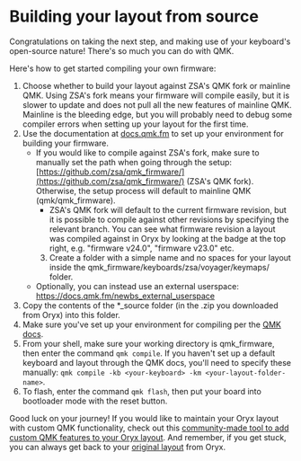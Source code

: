 # Building your layout from source

Congratulations on taking the next step, and making use of your keyboard's open-source nature! There's so much you can do with QMK. 

Here's how to get started compiling your own firmware:
1. Choose whether to build your layout against ZSA's QMK fork or mainline QMK. Using ZSA's fork means your firmware will compile easily, but it is slower to update and does not pull all the new features of mainline QMK. Mainline is the bleeding edge, but you will probably need to debug some compiler errors when setting up your layout for the first time.
2. Use the documentation at [docs.qmk.fm](https://docs.qmk.fm/) to set up your environment for building your firmware.
	- If you would like to compile against ZSA's fork,  make sure to manually set the path when going through the setup: [https://github.com/zsa/qmk_firmware/](https://github.com/zsa/qmk_firmware/) (ZSA's QMK fork). Otherwise, the setup process will default to mainline QMK (qmk/qmk_firmware).
		- ZSA's QMK fork will default to the current firmware revision, but it is possible to compile against other revisions by specifying the relevant branch. You can see what firmware revision a layout was compiled against in Oryx by looking at the badge at the top right, e.g. "firmware v24.0", "firmware v23.0" etc.
        3. Create a folder with a simple name and no spaces for your layout inside the qmk_firmware/keyboards/zsa/voyager/keymaps/ folder.
	- Optionally, you can instead use an external userspace: https://docs.qmk.fm/newbs_external_userspace
4. Copy the contents of the \*\_source folder (in the .zip you downloaded from Oryx) into this folder.
5. Make sure you've set up your environment for compiling per the [QMK docs](https://docs.qmk.fm/#/newbs_getting_started?id=set-up-your-environment).
6. From your shell, make sure your working directory is qmk_firmware, then enter the command `qmk compile`. If you haven't set up a default keyboard and layout through the QMK docs, you'll need to specify these manually: `qmk compile -kb <your-keyboard> -km <your-layout-folder-name>`. 
7. To flash, enter the command `qmk flash`, then put your board into bootloader mode with the reset button. 

Good luck on your journey! If you would like to maintain your Oryx layout with custom QMK functionality, check out this [community-made tool to add custom QMK features to your Oryx layout](https://blog.zsa.io/oryx-custom-qmk-features/). And remember, if you get stuck, you can always get back to your [original layout](https://configure.zsa.io/voyager/layouts/WlO4P/aNGXzb/0) from Oryx.
